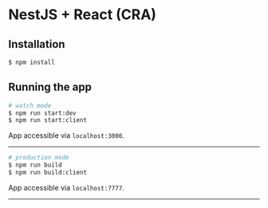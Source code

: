 # NestJS + React (CRA)
## Installation

```bash
$ npm install
```


## Running the app

```bash
# watch mode
$ npm run start:dev
$ npm run start:client
```
App accessible via `localhost:3000`.

---

```bash
# production mode
$ npm run build
$ npm run build:client
```

App accessible via `localhost:7777`.

---